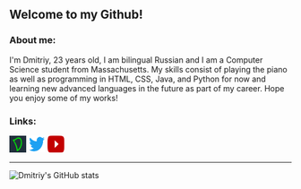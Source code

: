 
## Welcome to my Github!

### About me:
I'm Dmitriy, 23 years old, I am bilingual Russian and I am a Computer Science student from Massachusetts. My skills consist of playing the piano as well as programming in HTML, CSS, Java, and Python for now and learning new advanced languages in the future as part of my career. Hope you enjoy some of my works!

### Links:
<a href="https://www.dhotspot.xyz"><img src="logo.ico" width="30" height="30"></a>
<a href="https://www.twitter.com/DmitriyShumkin"><img src="twitter.png" width="30" height="30"></a>
<a href="https://www.youtube.com/channel/UCKQvTzeTizeamrvI9J4-t5A"><img src="yt.png" width="30" height="30"></a>
***
![Dmitriy's GitHub stats](https://github-readme-stats.vercel.app/api?username=DmitriyShum&show_icons=true&theme=radical)
<!--<a href="https://www.dhotspot.xyz"><img src="https://raw.githubusercontent.com/dmitriyshum/dmitriyshum/"></img></a>

